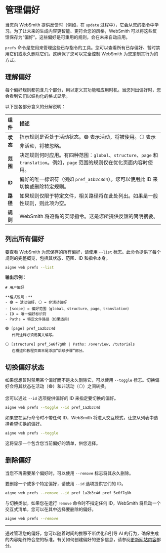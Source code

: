 # 管理偏好

当您向 WebSmith 提供反馈时（例如，在 `update` 过程中），它会从您的指令中学习。为了让未来的生成内容更智能、更符合您的风格，WebSmith 可以将这些反馈保存为“偏好”。这些偏好是可重用的规则，会在未来自动应用。

`prefs` 命令是您用来管理这些已存指令的工具。您可以查看所有已存偏好、暂时禁用它们或永久删除它们。这确保了您可以完全控制 WebSmith 为您定制其行为的方式。

## 理解偏好

每个偏好规则都包含几个部分，用以定义其功能和应用时机。当您列出偏好时，您会看到它们以结构化的格式显示。

以下是各部分含义的分解说明：

| 组件 | 描述 |
| :--- | :--- |
| **状态** | 指示规则是否处于活动状态。🟢 表示活动，将被使用。⚪ 表示非活动，将被忽略。 |
| **范围** | 决定规则何时应用。有四种范围：`global`、`structure`、`page` 和 `translation`。例如，`page` 范围的规则仅在优化页面内容时使用。 |
| **ID** | 偏好的唯一标识符（例如 `pref_a1b2c3d4`）。您可以使用此 ID 来切换或删除特定规则。 |
| **路径** | 如果规则仅限于特定文件，相关路径将在此处列出。如果是一般性规则，则此项为空。 |
| **规则** | WebSmith 将遵循的实际指令。这是您所提供反馈的简明摘要。 |

## 列出所有偏好

要查看 WebSmith 为您保存的所有偏好，请使用 `--list` 标志。此命令提供了每个规则的完整概览，包括其状态、范围、ID 和指令本身。

```bash 命令 icon=lucide:terminal
aigne web prefs --list
```

**输出示例：**

```text 输出示例
# 用户偏好

**格式说明：**
- 🟢 = 活动偏好，⚪ = 非活动偏好
- [scope] = 偏好范围（global、structure、page、translation）
- ID = 唯一偏好标识符
- Paths = 特定文件路径（如果适用）

🟢 [page] pref_1a2b3c4d
   代码注释必须用英文编写。

⚪ [structure] pref_5e6f7g8h | Paths: /overview, /tutorials
   在概述和教程页面末尾添加“后续步骤”部分。
```

## 切换偏好状态

如果您想暂时禁用某个偏好而不是永久删除它，可以使用 `--toggle` 标志。切换偏好会将其状态在活动（🟢）和非活动（⚪）之间转换。

您可以通过 `--id` 选项提供偏好的 ID 来指定要切换的偏好。

```bash 命令 icon=lucide:terminal
aigne web prefs --toggle --id pref_1a2b3c4d
```

如果您在运行命令时不带任何 ID，WebSmith 将进入交互模式，让您从列表中选择希望切换的偏好。

```bash 命令 icon=lucide:terminal
aigne web prefs --toggle
```

这将显示一个包含您当前偏好的清单，供您选择。

## 删除偏好

当您不再需要某个偏好时，可以使用 `--remove` 标志将其永久删除。

要删除一个或多个特定偏好，请使用 `--id` 选项提供它们的 ID。

```bash 命令 icon=lucide:terminal
aigne web prefs --remove --id pref_1a2b3c4d pref_5e6f7g8h
```

与切换类似，如果您在运行 `remove` 命令时不指定任何 ID，WebSmith 将启动一个交互式清单，您可以在其中选择要删除的偏好。

```bash 命令 icon=lucide:terminal
aigne web prefs --remove
```

---

通过管理您的偏好，您可以随着时间的推移不断优化和引导 AI 的行为，确保生成的内容始终符合您的标准。有关如何创建偏好的更多信息，请参阅[更新网站内容](./core-tasks-updating-website-content.md)部分。